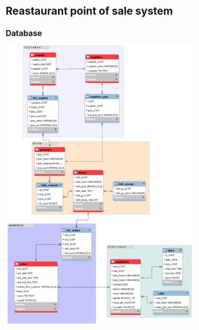 # Reastaurant point of sale system

## Database

![db without views](images/diagram-without-views.png)

